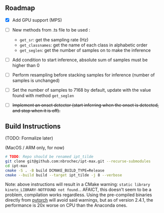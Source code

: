 ## Roadmap

- [x] Add GPU support (MPS)
- [ ] New methods from .ts file to be used :
    - `get_sr`: get the sampling rate (Hz)
    - `get_classnames`: get the name of each class in alphabetic order
    - `get_seglen`: get the number of samples on to make the inference
- [ ] Add condition to start inference, absolute sum of samples must be higher than 0
- [ ] Perform resampling before stacking samples for inference (number of samples is unchanged)
- [ ] Set the number of samples to 7168 by default, update with the value found with method `get_seglen`
- [ ] ~~Implement an onset detector (start inferring when the onset is detected, and stop when it is off).~~


## Build Instructions
(TODO: Formalize later)

(MacOS / ARM only, for now)
```bash
# TODO: Repo should be renamed ipt_tilde 
git clone git@github.com:nbrochec/ipt-max.git --recurse-submodules
cd ipt-max
cmake -S . -B build DCMAKE_BUILD_TYPE=Release
cmake --build build --target ipt_tilde -j 8 --verbose
```

Note: above instructions will result in a CMake warning: `static library kineto_LIBRARY-NOTFOUND not found.`. AFAICT, this doesn't seem to be a problem, compilation works regardless. Using the pre-compiled binaries directly from [pytorch](https://pytorch.org/) will avoid said warnings, but as of version 2.4.1, the performance is 20x worse on CPU than the Anaconda ones.  
